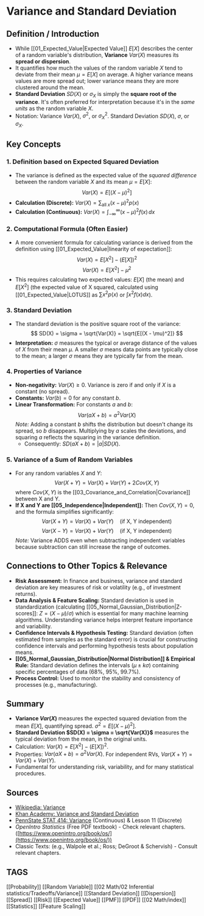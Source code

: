 # Variance and Standard Deviation

## Definition / Introduction
*   While [[01_Expected_Value|Expected Value]] $E[X]$ describes the center of a random variable's distribution, **Variance** $Var(X)$ measures its **spread or dispersion**.
*   It quantifies how much the values of the random variable $X$ tend to deviate from their mean $\mu = E[X]$ on average. A higher variance means values are more spread out; lower variance means they are more clustered around the mean.
*   **Standard Deviation** $SD(X)$ or $\sigma_X$ is simply the **square root of the variance**. It's often preferred for interpretation because it's in the *same units* as the random variable $X$.
*   Notation: Variance $Var(X)$, $\sigma^2$, or $\sigma_X^2$. Standard Deviation $SD(X)$, $\sigma$, or $\sigma_X$.

## Key Concepts

### 1. Definition based on Expected Squared Deviation
*   The variance is defined as the expected value of the *squared difference* between the random variable $X$ and its mean $\mu = E[X]$:
    $$ Var(X) = E[(X - \mu)^2] $$
*   **Calculation (Discrete):** $Var(X) = \sum_{\text{all } x} (x - \mu)^2 p(x)$
*   **Calculation (Continuous):** $Var(X) = \int_{-\infty}^{\infty} (x - \mu)^2 f(x) \, dx$

### 2. Computational Formula (Often Easier)
*   A more convenient formula for calculating variance is derived from the definition using [[01_Expected_Value|linearity of expectation]]:
    $$ Var(X) = E[X^2] - (E[X])^2 $$
    $$ Var(X) = E[X^2] - \mu^2 $$
*   This requires calculating two expected values: $E[X]$ (the mean) and $E[X^2]$ (the expected value of X squared, calculated using [[01_Expected_Value|LOTUS]] as $\sum x^2 p(x)$ or $\int x^2 f(x) dx$).

### 3. Standard Deviation
*   The standard deviation is the positive square root of the variance:
    $$ SD(X) = \sigma = \sqrt{Var(X)} = \sqrt{E[(X - \mu)^2]} $$
*   **Interpretation:** $\sigma$ measures the typical or average distance of the values of $X$ from their mean $\mu$. A smaller $\sigma$ means data points are typically close to the mean; a larger $\sigma$ means they are typically far from the mean.

### 4. Properties of Variance
*   **Non-negativity:** $Var(X) \ge 0$. Variance is zero if and only if $X$ is a constant (no spread).
*   **Constants:** $Var(b) = 0$ for any constant $b$.
*   **Linear Transformation:** For constants $a$ and $b$:
    $$ Var(aX + b) = a^2 Var(X) $$
    *Note:* Adding a constant $b$ shifts the distribution but doesn't change its spread, so $b$ disappears. Multiplying by $a$ scales the deviations, and squaring $a$ reflects the squaring in the variance definition.
    *   Consequently: $SD(aX + b) = |a| SD(X)$.

### 5. Variance of a Sum of Random Variables
*   For any random variables $X$ and $Y$:
    $$ Var(X + Y) = Var(X) + Var(Y) + 2 Cov(X, Y) $$
    where $Cov(X, Y)$ is the [[03_Covariance_and_Correlation|Covariance]] between X and Y.
*   **If X and Y are [[05_Independence|Independent]]:** Then $Cov(X, Y) = 0$, and the formula simplifies significantly:
    $$ Var(X + Y) = Var(X) + Var(Y) \quad (\text{if X, Y independent}) $$
    $$ Var(X - Y) = Var(X) + Var(Y) \quad (\text{if X, Y independent}) $$
    *Note:* Variance ADDS even when subtracting independent variables because subtraction can still increase the range of outcomes.

## Connections to Other Topics & Relevance
*   **Risk Assessment:** In finance and business, variance and standard deviation are key measures of risk or volatility (e.g., of investment returns).
*   **Data Analysis & Feature Scaling:** Standard deviation is used in standardization (calculating [[05_Normal_Gaussian_Distribution|Z-scores]]: $Z = (X - \mu) / \sigma$) which is essential for many machine learning algorithms. Understanding variance helps interpret feature importance and variability.
*   **Confidence Intervals & Hypothesis Testing:** Standard deviation (often estimated from samples as the standard error) is crucial for constructing confidence intervals and performing hypothesis tests about population means.
*   **[[05_Normal_Gaussian_Distribution|Normal Distribution]] & Empirical Rule:** Standard deviation defines the intervals ($\mu \pm k\sigma$) containing specific percentages of data (68%, 95%, 99.7%).
*   **Process Control:** Used to monitor the stability and consistency of processes (e.g., manufacturing).

## Summary
*   **Variance $Var(X)$** measures the expected squared deviation from the mean $E[X]$, quantifying spread. $\sigma^2 = E[(X - \mu)^2]$.
*   **Standard Deviation $SD(X) = \sigma = \sqrt{Var(X)}$** measures the typical deviation from the mean, in the original units.
*   Calculation: $Var(X) = E[X^2] - (E[X])^2$.
*   Properties: $Var(aX + b) = a^2 Var(X)$. For independent RVs, $Var(X + Y) = Var(X) + Var(Y)$.
*   Fundamental for understanding risk, variability, and for many statistical procedures.

## Sources
*   [Wikipedia: Variance](https://en.wikipedia.org/wiki/Variance)
*   [Khan Academy: Variance and Standard Deviation](https://www.khanacademy.org/math/statistics-probability/summarizing-quantitative-data/variance-standard-deviation-population/v/variance-of-a-discrete-random-variable)
*   [PennState STAT 414: Variance](https://online.stat.psu.edu/stat414/lesson/19/19.3) (Continuous) & Lesson 11 (Discrete)
*   *OpenIntro Statistics* (Free PDF textbook) - Check relevant chapters. ([https://www.openintro.org/book/os/](https://www.openintro.org/book/os/))
*   Classic Texts: (e.g., Walpole et al.; Ross; DeGroot & Schervish) - Consult relevant chapters.

## TAGS
[[Probability]] [[Random Variable]] [[02 Math/02 Inferential statistics/Tradeoffs/Variance]] [[Standard Deviation]] [[Dispersion]] [[Spread]] [[Risk]] [[Expected Value]] [[PMF]] [[PDF]] [[02 Math/index]] [[Statistics]] [[Feature Scaling]]